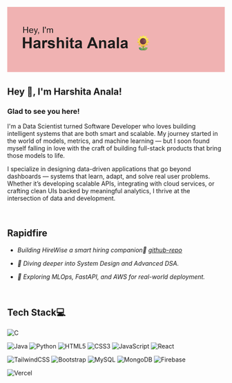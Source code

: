 ![header](https://github.com/harshitaanala/harshitaanala/blob/main/header.png?raw=true)

## Hey 👋, I'm Harshita Anala!  
  



### Glad to see you here!  
I'm a Data Scientist turned Software Developer who loves building intelligent systems that are both smart and scalable. My journey started in the world of models, metrics, and machine learning — but I soon found myself falling in love with the craft of building full-stack products that bring those models to life.

I specialize in designing data-driven applications that go beyond dashboards — systems that learn, adapt, and solve real user problems. Whether it’s developing scalable APIs, integrating with cloud services, or crafting clean UIs backed by meaningful analytics, I thrive at the intersection of data and development.  
  

<br/>  


## Rapidfire  


- *Building HireWise a smart hiring companion💼 [github-repo](https://github.com/harshitaanala/HireWise-Resume-Analyzer)*  
  

- *🌱 Diving deeper into System Design and Advanced DSA.*  
  

- *🚀 Exploring MLOps, FastAPI, and AWS for real-world deployment.*  






 

<br/>  








 

<h2> Tech Stack💻</h2>

![C](https://img.shields.io/badge/c-%2300599C.svg?style=for-the-badge&logo=c&logoColor=white) 

![Java](https://img.shields.io/badge/java-%23ED8B00.svg?style=for-the-badge&logo=java&logoColor=white) 
![Python](https://img.shields.io/badge/python-3670A0?style=for-the-badge&logo=python&logoColor=ffdd54) 
![HTML5](https://img.shields.io/badge/html5-%23E34F26.svg?style=for-the-badge&logo=html5&logoColor=white)
![CSS3](https://img.shields.io/badge/css3-%231572B6.svg?style=for-the-badge&logo=css3&logoColor=white) 
![JavaScript](https://img.shields.io/badge/javascript-%23323330.svg?style=for-the-badge&logo=javascript&logoColor=%23F7DF1E) 
![React](https://img.shields.io/badge/react-%2320232a.svg?style=for-the-badge&logo=react&logoColor=%2361DAFB) 


![TailwindCSS](https://img.shields.io/badge/tailwindcss-%2338B2AC.svg?style=for-the-badge&logo=tailwind-css&logoColor=white)
![Bootstrap](https://img.shields.io/badge/bootstrap-%23563D7C.svg?style=for-the-badge&logo=bootstrap&logoColor=white)
![MySQL](https://img.shields.io/badge/mysql-%2300f.svg?style=for-the-badge&logo=mysql&logoColor=white) 
![MongoDB](https://img.shields.io/badge/MongoDB-%234ea94b.svg?style=for-the-badge&logo=mongodb&logoColor=white)
![Firebase](https://img.shields.io/badge/firebase-%23039BE5.svg?style=for-the-badge&logo=firebase) 

![Vercel](https://img.shields.io/badge/vercel-%23000000.svg?style=for-the-badge&logo=vercel&logoColor=white) 
